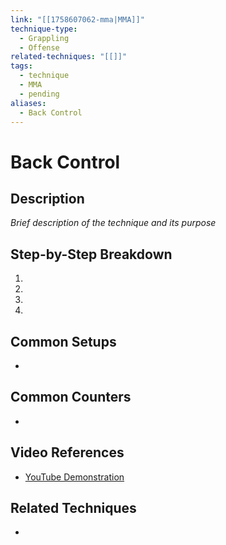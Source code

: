 ```yaml
---
link: "[[1758607062-mma|MMA]]"
technique-type:
  - Grappling
  - Offense
related-techniques: "[[]]"
tags:
  - technique
  - MMA
  - pending
aliases:
  - Back Control
---
```

# Back Control

## Description
*Brief description of the technique and its purpose*

## Step-by-Step Breakdown
1. 
2. 
3. 
4. 

## Common Setups
- 

## Common Counters
- 

## Video References
- [YouTube Demonstration]()

## Related Techniques
- 